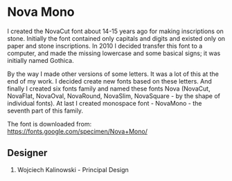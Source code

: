 # Nova Mono

I created the NovaCut font about 14-15 years ago for making inscriptions on
stone. Initially the font contained only capitals and digits and existed only on
paper and stone inscriptions. In 2010 I decided transfer this font to a
computer, and made the missing lowercase and some basical signs; it was
initially named Gothica.

By the way I made other versions of some letters. It was a lot of this at the
end of my work. I decided create new fonts based on these letters. And finally I
created six fonts family and named these fonts Nova (NovaCut, NovaFlat,
NovaOval, NovaRound, NovaSlim, NovaSquare - by the shape of individual fonts).
At last I created monospace font - NovaMono - the seventh part of this family.


The font is downloaded from:
https://fonts.google.com/specimen/Nova+Mono/




## Designer
1. Wojciech Kalinowski - Principal Design
